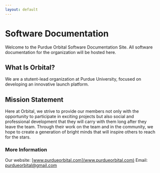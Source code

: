```yaml
---
layout: default
---
```


# Software Documentation
Welcome to the Purdue Orbital Software Documentation Site. All software documentation for the organization will be hosted here. 

## What Is Orbital?
We are a stutent-lead organization at Purdue University, focused on developing an innovative launch platform.

## Mission Statement
Here at Orbital, we strive to provide our members not only with the opportunity to participate in exciting projects but also social and professional development that they will carry with them long after they leave the team. Through their work on the team and in the community, we hope to create a generation of bright minds that will inspire others to reach for the stars. 

### More Information
Our website: [www.purdueorbital.com](www.purdueorbital.com)
Email: [purdueorbital@gmail.com](purdueorbital@gmail.com)
